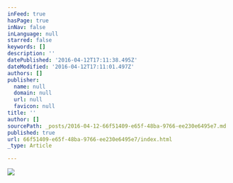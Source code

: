 ```yaml
---
inFeed: true
hasPage: true
inNav: false
inLanguage: null
starred: false
keywords: []
description: ''
datePublished: '2016-04-12T17:11:38.495Z'
dateModified: '2016-04-12T17:11:01.497Z'
authors: []
publisher:
  name: null
  domain: null
  url: null
  favicon: null
title: ''
author: []
sourcePath: _posts/2016-04-12-66f51409-e65f-48ba-9766-ee230e6495e7.md
published: true
url: 66f51409-e65f-48ba-9766-ee230e6495e7/index.html
_type: Article

---
```

![](https://the-grid-user-content.s3-us-west-2.amazonaws.com/cd9585f4-3df8-4159-beb3-babdf52e6ed7.jpg)
